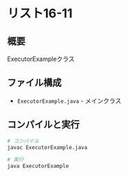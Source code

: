 # リスト16-11

## 概要
ExecutorExampleクラス

## ファイル構成
- `ExecutorExample.java` - メインクラス

## コンパイルと実行
```bash
# コンパイル
javac ExecutorExample.java

# 実行
java ExecutorExample
```

